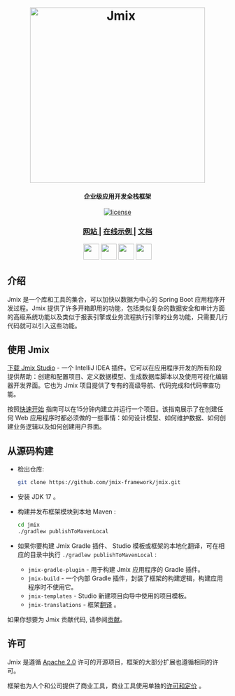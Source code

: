 <h1 align="center"> <a href="https://www.jmix.io/"><img src="img/Jmix_logo.png" alt="Jmix" width="400" align="center"></a>
</h1>

<h4 align="center">企业级应用开发全栈框架</h4>
  
<p align="center">
<a href="http://www.apache.org/licenses/LICENSE-2.0"><img src="https://img.shields.io/badge/license-Apache%20License%202.0-blue.svg?style=flat" alt="license" title=""></a>
</p>


<div align="center">
  <h3>
    <a href="https://www.jmix.io/" target="_blank">
      网站
    </a>
    <span> | </span>
    <a href="https://www.jmix.io/learn/live-demo/" target="_blank">
      在线示例
    </a>
    <span> | </span>
    <a href="https://docs.jmix.io" target="_blank">
      文档
    </a>
  </h3>
</div>

<p align="center">
<a href="https://twitter.com/Jmix_framework" target="_blank"><img src="img/icon-tw.svg" height="36px" alt="" title=""></a>
<a href="https://www.facebook.com/JmixFramework" target="_blank"><img src="img/icon-fb.svg" height="36px" margin-left="20px" alt="" title=""></a>
<a href="https://www.linkedin.com/company/jmix-framework/" target="_blank"><img src="img/icon-link.svg" height="36px" margin-left="20px" alt="" title=""></a>
<a href="https://www.youtube.com/c/JmixFramework" target="_blank"><img src="img/icon-yt.svg" height="36px" margin-left="20px" alt="" title=""></a>
</p>

## 介绍
Jmix 是一个库和工具的集合，可以加快以数据为中心的 Spring Boot 应用程序开发过程。Jmix 提供了许多开箱即用的功能，包括类似复杂的数据安全和审计方面的高级系统功能以及类似于报表引擎或业务流程执行引擎的业务功能，只需要几行代码就可以引入这些功能。

## 使用 Jmix
[下载 Jmix Studio](https://www.jmix.io/tools) - 一个 IntelliJ IDEA 插件。它可以在应用程序开发的所有阶段提供帮助：创建和配置项目、定义数据模型、生成数据库脚本以及使用可视化编辑器开发界面。它也为 Jmix 项目提供了专有的高级导航、代码完成和代码审查功能。

按照[快速开始](https://www.jmix.io/learn/quickstart/) 指南可以在15分钟内建立并运行一个项目。该指南展示了在创建任何 Web 应用程序时都必须做的一些事情：如何设计模型、如何维护数据、如何创建业务逻辑以及如何创建用户界面。

## 从源码构建

- 检出仓库:

    ```bash
    git clone https://github.com/jmix-framework/jmix.git
    ```

- 安装 JDK 17 。

- 构建并发布框架模块到本地 Maven :

    ```bash
    cd jmix
    ./gradlew publishToMavenLocal
    ```
- 如果你要构建 Jmix Gradle 插件、 Studio 模板或框架的本地化翻译，可在相应的目录中执行 `./gradlew publishToMavenLocal` :


  - `jmix-gradle-plugin` - 用于构建 Jmix 应用程序的 Gradle 插件。
  - `jmix-build` - 一个内部 Gradle 插件，封装了框架的构建逻辑，构建应用程序时不使用它。
  - `jmix-templates` - Studio 新建项目向导中使用的项目模板。
  - `jmix-translations` - 框架[翻译](https://docs.jmix.io/jmix/localization/framework-translations.html) 。

如果你想要为 Jmix 贡献代码, 请参阅[贡献](CONTRIBUTING.md)。

## 许可
Jmix 是遵循 [Apache 2.0](https://www.apache.org/licenses/LICENSE-2.0) 许可的开源项目，框架的大部分扩展也遵循相同的许可。

框架也为人个和公司提供了商业工具，商业工具使用单独的[许可和定价](https://www.jmix.io/subscription-plans-and-prices/) 。